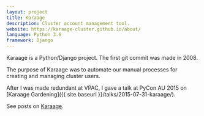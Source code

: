 ```yaml
---
layout: project
title: Karaage
description: Cluster account management tool.
website: https://karaage-cluster.github.io/about/
language: Python 3.6
framework: Django
---
```

Karaage is a Python/Django project. The first git commit was made in 2008.

The purpose of Karaage was to automate our manual processes for creating and
managing cluster users.

After I was made redundant at VPAC, I gave a talk at PyCon AU 2015 on
[Karaage Gardening]({{ site.baseurl }}/talks/2015-07-31-karaage/).

See posts on [Karaage]({{site.baseurl}}/tag/Karaage/).
